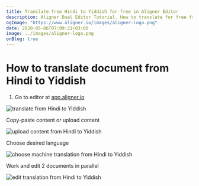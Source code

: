 ```yaml
---
title: Translate from Hindi to Yiddish for free in Aligner Editor
description: Aligner Dual Editor Tutorial. How to translate for free from Hindi to Yiddish. Aligner is multilingual document management platform. 
ogImage: "https://www.aligner.io/images/aligner-logo.png"
date: 2020-05-06T07:09:21+03:00
image: ../images/aligner-logo.png
onBlog: true
---
```


# How to translate document from Hindi to Yiddish

1. Go to editor at [app.aligner.io](https://app.aligner.io "Aligner App web page")

![translate from Hindi to Yiddish](../aligner-blank-editor.png "translate from Hindi to Yiddish")

Copy-paste content or upload content

![upload content from Hindi to Yiddish](../aligner-uploaded-document.png "upload content from Hindi to Yiddish")

Choose desired language

![choose machine translation from Hindi to Yiddish](../aligner-language-dropdown.png "choose machine translation from Hindi to Yiddish")

Work and edit 2 documents in parallel

![edit translation from Hindi to Yiddish](../aligner-double-sitded-editor.png "edit translation from Hindi to Yiddish")

